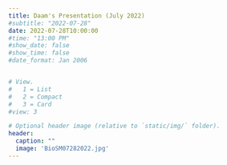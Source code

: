 ```yaml
---
title: Daam's Presentation (July 2022)
#subtitle: "2022-07-28"
date: 2022-07-28T10:00:00
#time: "13:00 PM"
#show_date: false
#show_time: false
#date_format: Jan 2006


# View.
#   1 = List
#   2 = Compact
#   3 = Card
#view: 3

# Optional header image (relative to `static/img/` folder).
header:
  caption: ""
  image: 'BioSM07282022.jpg'
---
```


